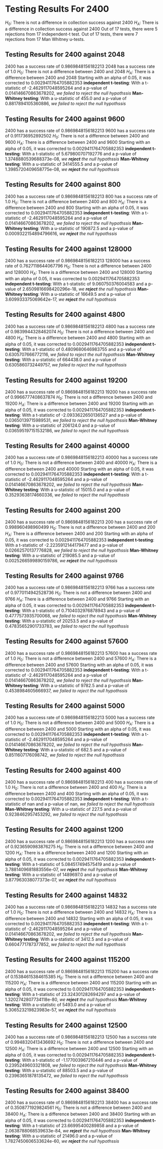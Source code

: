 # Testing Results For 2400 
$H_{0}$: There is not a difference in collection success against 2400 
$H_{A}$: There is a difference in collection success against 2400
Out of 17 tests, there were 5 rejections from 17 independent-t test.
Out of 17 tests, there were 7 rejections from 17 Man Whitney u-tests.
## Testing Results for 2400 against 2048 
2400 has a success rate of 0.9869848156182213
2048 has a success rate of 1.0
$H_{0}$: There is not a difference between 2400 and 2048
$H_{A}$: There is a difference between 2400 and 2048
Starting with an alpha of 0.05, it was corrected to 0.0029411764705882353
__independent t-testing__: With a t-statistic of -2.4629117048595264 and a p-value of 0.014146670863678202, _we failed to reject the null hypothssis_
__Man-Whitney testing__: With a u-statistic of 455.0 and a p-value of 0.8817894105360886, _we failed to reject the null hypothssis_
## Testing Results for 2400 against 9600 
2400 has a success rate of 0.9869848156182213
9600 has a success rate of 0.911736952892502
$H_{0}$: There is not a difference between 2400 and 9600
$H_{A}$: There is a difference between 2400 and 9600
Starting with an alpha of 0.05, it was corrected to 0.0029411764705882353
__independent t-testing__: With a t-statistic of 5.679800707192776 and a p-value of 1.3748880539688373e-08, _we **reject** the null hypothssis_
__Man-Whitney testing__: With a u-statistic of 3414555.5 and a p-value of 1.3985720409658775e-08, _we **reject** the null hypothssis_
## Testing Results for 2400 against 800 
2400 has a success rate of 0.9869848156182213
800 has a success rate of 1.0
$H_{0}$: There is not a difference between 2400 and 800
$H_{A}$: There is a difference between 2400 and 800
Starting with an alpha of 0.05, it was corrected to 0.0029411764705882353
__independent t-testing__: With a t-statistic of -2.4629117048595264 and a p-value of 0.014146670863678202, _we failed to reject the null hypothssis_
__Man-Whitney testing__: With a u-statistic of 190872.5 and a p-value of 0.0009322154894796616, _we **reject** the null hypothssis_
## Testing Results for 2400 against 128000 
2400 has a success rate of 0.9869848156182213
128000 has a success rate of 0.7627118644067796
$H_{0}$: There is not a difference between 2400 and 128000
$H_{A}$: There is a difference between 2400 and 128000
Starting with an alpha of 0.05, it was corrected to 0.0029411764705882353
__independent t-testing__: With a t-statistic of 9.060750376004583 and a p-value of 2.6509816698420296e-18, _we **reject** the null hypothssis_
__Man-Whitney testing__: With a u-statistic of 16649.5 and a p-value of 3.609933375069642e-17, _we **reject** the null hypothssis_
## Testing Results for 2400 against 4800 
2400 has a success rate of 0.9869848156182213
4800 has a success rate of 0.9839944328462074
$H_{0}$: There is not a difference between 2400 and 4800
$H_{A}$: There is a difference between 2400 and 4800
Starting with an alpha of 0.05, it was corrected to 0.0029411764705882353
__independent t-testing__: With a t-statistic of 0.4809680646983755 and a p-value of 0.6305707666772116, _we failed to reject the null hypothssis_
__Man-Whitney testing__: With a u-statistic of 664438.0 and a p-value of 0.6305860732449757, _we failed to reject the null hypothssis_
## Testing Results for 2400 against 19200 
2400 has a success rate of 0.9869848156182213
19200 has a success rate of 0.9966777408637874
$H_{0}$: There is not a difference between 2400 and 19200
$H_{A}$: There is a difference between 2400 and 19200
Starting with an alpha of 0.05, it was corrected to 0.0029411764705882353
__independent t-testing__: With a t-statistic of -2.0933622650136527 and a p-value of 0.03650139715989531, _we failed to reject the null hypothssis_
__Man-Whitney testing__: With a u-statistic of 206124.0 and a p-value of 0.036595197151532186, _we failed to reject the null hypothssis_
## Testing Results for 2400 against 40000 
2400 has a success rate of 0.9869848156182213
40000 has a success rate of 1.0
$H_{0}$: There is not a difference between 2400 and 40000
$H_{A}$: There is a difference between 2400 and 40000
Starting with an alpha of 0.05, it was corrected to 0.0029411764705882353
__independent t-testing__: With a t-statistic of -2.4629117048595264 and a p-value of 0.014146670863678202, _we failed to reject the null hypothssis_
__Man-Whitney testing__: With a u-statistic of 15015.0 and a p-value of 0.35293638174660336, _we failed to reject the null hypothssis_
## Testing Results for 2400 against 200 
2400 has a success rate of 0.9869848156182213
200 has a success rate of 0.998960498960499
$H_{0}$: There is not a difference between 2400 and 200
$H_{A}$: There is a difference between 2400 and 200
Starting with an alpha of 0.05, it was corrected to 0.0029411764705882353
__independent t-testing__: With a t-statistic of -2.2235912144179477 and a p-value of 0.02662570137776828, _we failed to reject the null hypothssis_
__Man-Whitney testing__: With a u-statistic of 219085.5 and a p-value of 0.0025266599890159786, _we **reject** the null hypothssis_
## Testing Results for 2400 against 9766 
2400 has a success rate of 0.9869848156182213
9766 has a success rate of 0.9770114942528736
$H_{0}$: There is not a difference between 2400 and 9766
$H_{A}$: There is a difference between 2400 and 9766
Starting with an alpha of 0.05, it was corrected to 0.0029411764705882353
__independent t-testing__: With a t-statistic of 0.7104032976878943 and a p-value of 0.4777573935700068, _we failed to reject the null hypothssis_
__Man-Whitney testing__: With a u-statistic of 20253.5 and a p-value of 0.47835652901733783, _we failed to reject the null hypothssis_
## Testing Results for 2400 against 57600 
2400 has a success rate of 0.9869848156182213
57600 has a success rate of 1.0
$H_{0}$: There is not a difference between 2400 and 57600
$H_{A}$: There is a difference between 2400 and 57600
Starting with an alpha of 0.05, it was corrected to 0.0029411764705882353
__independent t-testing__: With a t-statistic of -2.4629117048595264 and a p-value of 0.014146670863678202, _we failed to reject the null hypothssis_
__Man-Whitney testing__: With a u-statistic of 9782.5 and a p-value of 0.4538984605666937, _we failed to reject the null hypothssis_
## Testing Results for 2400 against 5000 
2400 has a success rate of 0.9869848156182213
5000 has a success rate of 1.0
$H_{0}$: There is not a difference between 2400 and 5000
$H_{A}$: There is a difference between 2400 and 5000
Starting with an alpha of 0.05, it was corrected to 0.0029411764705882353
__independent t-testing__: With a t-statistic of -2.4629117048595264 and a p-value of 0.014146670863678202, _we failed to reject the null hypothssis_
__Man-Whitney testing__: With a u-statistic of 682.5 and a p-value of 0.8511607176098742, _we failed to reject the null hypothssis_
## Testing Results for 2400 against 400 
2400 has a success rate of 0.9869848156182213
400 has a success rate of 1.0
$H_{0}$: There is not a difference between 2400 and 400
$H_{A}$: There is a difference between 2400 and 400
Starting with an alpha of 0.05, it was corrected to 0.0029411764705882353
__independent t-testing__: With a t-statistic of nan and a p-value of nan, _we failed to reject the null hypothssis_
__Man-Whitney testing__: With a u-statistic of 227.5 and a p-value of 0.9238462957453292, _we failed to reject the null hypothssis_
## Testing Results for 2400 against 1200 
2400 has a success rate of 0.9869848156182213
1200 has a success rate of 0.9236590983876275
$H_{0}$: There is not a difference between 2400 and 1200
$H_{A}$: There is a difference between 2400 and 1200
Starting with an alpha of 0.05, it was corrected to 0.0029411764705882353
__independent t-testing__: With a t-statistic of 5.084517494575419 and a p-value of 3.7881409681883556e-07, _we **reject** the null hypothssis_
__Man-Whitney testing__: With a u-statistic of 1489697.0 and a p-value of 3.877963038077373e-07, _we **reject** the null hypothssis_
## Testing Results for 2400 against 14832 
2400 has a success rate of 0.9869848156182213
14832 has a success rate of 1.0
$H_{0}$: There is not a difference between 2400 and 14832
$H_{A}$: There is a difference between 2400 and 14832
Starting with an alpha of 0.05, it was corrected to 0.0029411764705882353
__independent t-testing__: With a t-statistic of -2.4629117048595264 and a p-value of 0.014146670863678202, _we failed to reject the null hypothssis_
__Man-Whitney testing__: With a u-statistic of 3412.5 and a p-value of 0.6604771787377852, _we failed to reject the null hypothssis_
## Testing Results for 2400 against 115200 
2400 has a success rate of 0.9869848156182213
115200 has a success rate of 0.15384615384615385
$H_{0}$: There is not a difference between 2400 and 115200
$H_{A}$: There is a difference between 2400 and 115200
Starting with an alpha of 0.05, it was corrected to 0.0029411764705882353
__independent t-testing__: With a t-statistic of 23.324301282694297 and a p-value of 1.3202742807734118e-80, _we **reject** the null hypothssis_
__Man-Whitney testing__: With a u-statistic of 5493.0 and a p-value of 5.306523219823983e-57, _we **reject** the null hypothssis_
## Testing Results for 2400 against 12500 
2400 has a success rate of 0.9869848156182213
12500 has a success rate of 0.9948320413436692
$H_{0}$: There is not a difference between 2400 and 12500
$H_{A}$: There is a difference between 2400 and 12500
Starting with an alpha of 0.05, it was corrected to 0.0029411764705882353
__independent t-testing__: With a t-statistic of -1.177003967210446 and a p-value of 0.2395249603321808, _we failed to reject the null hypothssis_
__Man-Whitney testing__: With a u-statistic of 88503.5 and a p-value of 0.23963651878135472, _we failed to reject the null hypothssis_
## Testing Results for 2400 against 38400 
2400 has a success rate of 0.9869848156182213
38400 has a success rate of 0.3508771929824561
$H_{0}$: There is not a difference between 2400 and 38400
$H_{A}$: There is a difference between 2400 and 38400
Starting with an alpha of 0.05, it was corrected to 0.0029411764705882353
__independent t-testing__: With a t-statistic of 23.66995400289858 and a p-value of 2.0638788068539633e-84, _we **reject** the null hypothssis_
__Man-Whitney testing__: With a u-statistic of 21496.0 and a p-value of 1.7827450606533624e-60, _we **reject** the null hypothssis_
